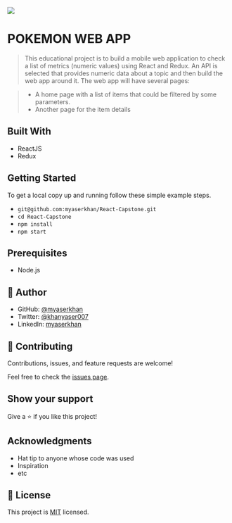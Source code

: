 ![](https://img.shields.io/badge/Microverse-blueviolet)

# POKEMON WEB APP

> This educational project is to build a mobile web application to check a list of metrics (numeric values) using React and Redux. An API is selected that provides numeric data about a topic and then build the web app around it. The web app will have several pages:

> - A home page with a list of items that could be filtered by some parameters.
> - Another page for the item details


## Built With

- ReactJS
- Redux

## Getting Started

To get a local copy up and running follow these simple example steps.

- `git@github.com:myaserkhan/React-Capstone.git`
- `cd React-Capstone`
- `npm install`
- `npm start`

## Prerequisites

- Node.js

## 👤 Author

- GitHub: [@myaserkhan](https://github.com/githubhandle)
- Twitter: [@khanyaser007](https://twitter.com/khanyaser007)
- LinkedIn: [myaserkhan](https://linkedin.com/in/myaserkahn)

## 🤝 Contributing

Contributions, issues, and feature requests are welcome!

Feel free to check the [issues page](../../issues/).

## Show your support

Give a ⭐️ if you like this project!

## Acknowledgments

- Hat tip to anyone whose code was used
- Inspiration
- etc

## 📝 License

This project is [MIT](./LICENSE) licensed.
